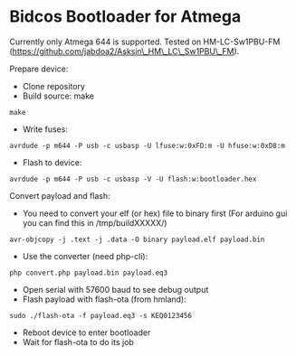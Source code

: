 Bidcos Bootloader for Atmega
======================

Currently only Atmega 644 is supported. Tested on HM\-LC\-Sw1PBU\-FM (https://github.com/jabdoa2/Asksin\_HM\_LC\_Sw1PBU\_FM).

Prepare device:
* Clone repository
* Build source: make
```
make
```
* Write fuses:
```
avrdude -p m644 -P usb -c usbasp -U lfuse:w:0xFD:m -U hfuse:w:0xD8:m
```
* Flash to device:
```
avrdude -p m644 -P usb -c usbasp -V -U flash:w:bootloader.hex
```

Convert payload and flash:
* You need to convert your elf (or hex) file to binary first (For arduino gui you can find this in /tmp/buildXXXXX/)
```
avr-objcopy -j .text -j .data -O binary payload.elf payload.bin
```
* Use the converter (need php-cli):
```
php convert.php payload.bin payload.eq3
```
* Open serial with 57600 baud to see debug output
* Flash payload with flash-ota (from hmland):
```
sudo ./flash-ota -f payload.eq3 -s KEQ0123456
```
* Reboot device to enter bootloader
* Wait for flash-ota to do its job
